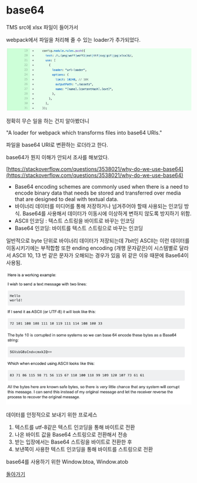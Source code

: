 # base64

TMS src에 xlsx 파일이 들어가서

webpack에서 파일을 처리해 줄 수 있는 loader가 추가되었다.

![url-loader](./url-loader.png)

정확히 무슨 일을 하는 건지 알아봤더니

"A loader for webpack which transforms files into base64 URIs."

파일을 base64 URI로 변환하는 로더라고 한다.

base64가 뭔지 이해가 안되서 조사를 해보았다.

[https://stackoverflow.com/questions/3538021/why-do-we-use-base64](https://stackoverflow.com/questions/3538021/why-do-we-use-base64)

- Base64 encoding schemes are commonly used when there is a need to encode binary data that needs be stored and transferred over media that are designed to deal with textual data.
- 바이너리 데이터를 미디어를 통해 저장하거나 넘겨주어야 할때 사용되는 인코딩 방식. Base64를 사용해서 데이터가 이동시에 이상하게 변하지 않도록 방지하기 위함.
- ASCII 인코딩 : 텍스트 스트링을 바이트로 바꾸는 인코딩
- Base64 인코딩: 바이트를 텍스트 스트링으로 바꾸는 인코딩

일반적으로 byte 단위로 바이너리 데이터가 저장되는데 7bit인 ASCII는 이런 데이터를 이동시키기에는 부적합함
또한 ending encoding (개행 문자같은)이 시스템별로 달라서 ASCII 10, 13 번 같은 문자가 오해되는 경우가 있음
위 같은 이유 때문에 Base64이 사용됨.

![example.png](./example.png)

데이터를 안정적으로 보내기 위한 프로세스

1. 텍스트를 utf-8같은 텍스트 인코딩을 통해 바이트로 전환
2. 나온 바이트 값을 Base64 스트링으로 전환해서 전송
3. 받는 입장에서는 Base64 스트링을 바이트로 전환한 후
4. 보낸쪽이 사용한 텍스트 인코딩을 통해 바이트를 스트링으로 전환

base64를 사용하기 위한 Window.btoa, Window.atob

[돌아가기](/README.md)
